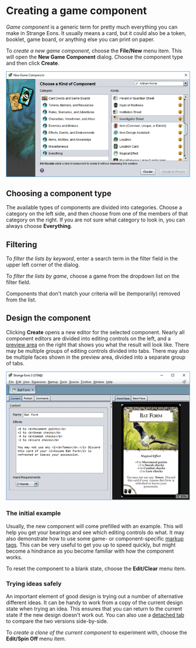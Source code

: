 # Creating a game component

*Game component* is a generic term for pretty much everything you can make in Strange Eons. It usually means a card, but it could also be a token, booklet, game board, or anything else you can print on paper.

To *create a new game component*, choose the **File/New** menu item. This will open the **New Game Component** dialog. Choose the component type and then click **Create**.

![the new game component dialog](images/new-component.png)

## Choosing a component type

The available types of components are divided into categories. Choose a category on the left side, and then choose from one of the members of that category on the right. If you are not sure what category to look in, you can always choose **Everything**.

## Filtering

To *filter the lists by keyword*, enter a search term in the filter field in the upper left corner of the dialog.

To *filter the lists by game*, choose a game from the dropdown list on the filter field.

Components that don't match your criteria will be (temporarily) removed from the list.

## Design the component

Clicking **Create** opens a new editor for the selected component. Nearly all component editors are divided into editing controls on the left, and a [preview area](um-gc-preview.md) on the right that shows you what the result will look like. There may be multiple groups of editing controls divided into tabs. There may also be multiple faces shown in the preview area, divided into a separate group of tabs.

![a game component editor](images/game-component.png)

### The initial example

Usually, the new component will come prefilled with an example. This will help you get your bearings and see which editing controls do what. It may also demonstrate how to use some game- or component-specific [markup tags](um-gc-markup.md). This can be very useful to get you up to speed quickly, but might become a hindrance as you become familiar with how the component works.

To reset the component to a blank state, choose the **Edit/Clear** menu item.

### Trying ideas safely

An important element of good design is trying out a number of alternative different ideas. It can be handy to work from a copy of the current design state when trying an idea. This ensures that you can return to the current state if the new design doesn't work out. You can also use a [detached tab](um-ui-documents.md) to compare the two versions side-by-side.

To *create a clone of the current component* to experiment with, choose the **Edit/Spin Off** menu item.